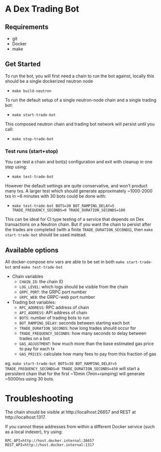 # A Dex Trading Bot

## Requirements
- git
- Docker
- make

## Get Started

To run the bot, you will first need a chain to run the bot against,
locally this should be a single dockerized neutron node
- `make build-neutron`

To run the default setup of a single neutron-node chain and a single trading bot:
- `make start-trade-bot`

This composed neutron chain and trading bot network will persist until you call:
- `make stop-trade-bot`

### Test runs (start+stop)
You can test a chain and bot(s) configuration and exit with cleanup in one step using:
- `make test-trade-bot`

However the default settings are quite conservative, and won't product many txs.
A larger test which should generate approximately ~1000-2000 txs in ~6 minutes with 30 bots could be done with:
- `make test-trade-bot BOTS=30 BOT_RAMPING_DELAY=5 TRADE_FREQUENCY_SECONDS=0 TRADE_DURATION_SECONDS=180`

This can be ideal for CI type testing of a service that depends on Dex transactions on a Neutron chain.
But if you want the chain to persist after the trades are completed (with a finite `TRADE_DURATION_SECONDS`),
then `make start-trade-bot` should be used instead.

## Available options

All docker-compose env vars are able to be set in both `make start-trade-bot` and `make test-trade-bot`
- Chain variables
    - `CHAIN_ID`: the chain ID
    - `LOG_LEVEL`: which logs should be visible from the chain
    - `GRPC_PORT`: the GRPC port number
    - `GRPC_WEB`: the GRPC-web port number
- Trading bot variables:
    - `RPC_ADDRESS`: RPC address of chain
    - `API_ADDRESS`: API address of chain
    - `BOTS`: number of trading bots to run
    - `BOT_RAMPING_DELAY`: seconds between starting each bot
    - `TRADE_DURATION_SECONDS`: how long trades should occur for
    - `TRADE_FREQUENCY_SECONDS`: how many seconds to delay between trades on a bot
    - `GAS_ADJUSTMENT`: how much more than the base estimated gas price to pay for each tx
    - `GAS_PRICES`: calculate how many fees to pay from this fraction of gas

eg. `make start-trade-bot BOTS=30 BOT_RAMPING_DELAY=5 TRADE_FREQUENCY_SECONDS=0 TRADE_DURATION_SECONDS=450`
will start a persistent chain that for the first ~10min (7min+ramping) will generate ~5000txs using 30 bots.

# Troubleshooting

The chain should be visible at http://localhost:26657 and REST at http://localhost:1317.

If you cannot these addresses from within a different Docker service (such as a local indexer), try using:
```
RPC_API=http://host.docker.internal:26657
REST_API=http://host.docker.internal:1317
```
